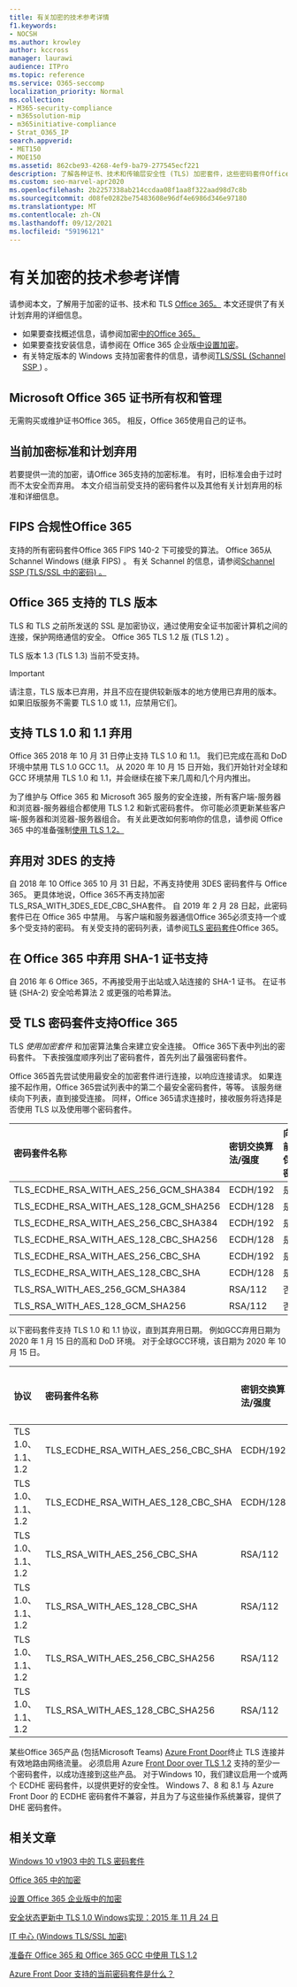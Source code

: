```yaml
---
title: 有关加密的技术参考详情
f1.keywords:
- NOCSH
ms.author: krowley
author: kccross
manager: laurawi
audience: ITPro
ms.topic: reference
ms.service: O365-seccomp
localization_priority: Normal
ms.collection:
- M365-security-compliance
- m365solution-mip
- m365initiative-compliance
- Strat_O365_IP
search.appverid:
- MET150
- MOE150
ms.assetid: 862cbe93-4268-4ef9-ba79-277545ecf221
description: 了解各种证书、技术和传输层安全性 (TLS) 加密套件，这些密码套件Office 365 Microsoft 365。
ms.custom: seo-marvel-apr2020
ms.openlocfilehash: 2b2257338ab214ccdaa08f1aa8f322aad98d7c8b
ms.sourcegitcommit: d08fe0282be75483608e96df4e6986d346e97180
ms.translationtype: MT
ms.contentlocale: zh-CN
ms.lasthandoff: 09/12/2021
ms.locfileid: "59196121"
---
```

# <a name="technical-reference-details-about-encryption"></a>有关加密的技术参考详情

请参阅本文，了解用于加密的证书、技术和 TLS [Office 365。](encryption.md) 本文还提供了有关计划弃用的详细信息。
  
- 如果要查找概述信息，请参阅加密[中的Office 365。](encryption.md)
- 如果要查找安装信息，请参阅在 Office 365 企业版[中设置加密](set-up-encryption.md)。
- 有关特定版本的 Windows 支持加密套件的信息，请参阅[TLS/SSL (Schannel SSP ](/windows/desktop/SecAuthN/cipher-suites-in-schannel)) 。

## <a name="microsoft-office-365-certificate-ownership-and-management"></a>Microsoft Office 365 证书所有权和管理

无需购买或维护证书Office 365。 相反，Office 365使用自己的证书。
  
## <a name="current-encryption-standards-and-planned-deprecations"></a>当前加密标准和计划弃用

若要提供一流的加密，请Office 365支持的加密标准。 有时，旧标准会由于过时而不太安全而弃用。 本文介绍当前受支持的密码套件以及其他有关计划弃用的标准和详细信息。

## <a name="fips-compliance-for-office-365"></a>FIPS 合规性Office 365

支持的所有密码套件Office 365 FIPS 140-2 下可接受的算法。 Office 365从 Schannel Windows (继承 FIPS) 。 有关 Schannel 的信息，请参阅[Schannel SSP (TLS/SSL 中的密码) 。 ](/windows/desktop/SecAuthN/cipher-suites-in-schannel)
  
## <a name="versions-of-tls-supported-by-office-365"></a>Office 365 支持的 TLS 版本

TLS 和 TLS 之前所发送的 SSL 是加密协议，通过使用安全证书加密计算机之间的连接，保护网络通信的安全。 Office 365 TLS 1.2 版 (TLS 1.2) 。

TLS 版本 1.3 (TLS 1.3) 当前不受支持。

> [!IMPORTANT]
> 请注意，TLS 版本已弃用，并且不应在提供较新版本的地方使用已弃用的版本。 如果旧版服务不需要 TLS 1.0 或 1.1，应禁用它们。
  
## <a name="support-for-tls-10-and-11-deprecation"></a>支持 TLS 1.0 和 1.1 弃用

Office 365 2018 年 10 月 31 日停止支持 TLS 1.0 和 1.1。 我们已完成在高和 DoD 环境中禁用 TLS 1.0 GCC 1.1。 从 2020 年 10 月 15 日开始，我们开始针对全球和 GCC 环境禁用 TLS 1.0 和 1.1，并会继续在接下来几周和几个月内推出。

为了维护与 Office 365 和 Microsoft 365 服务的安全连接，所有客户端-服务器和浏览器-服务器组合都使用 TLS 1.2 和新式密码套件。 你可能必须更新某些客户端-服务器和浏览器-服务器组合。 有关此更改如何影响你的信息，请参阅 Office 365 中的准备强制[使用 TLS 1.2。](https://support.microsoft.com/help/4057306/preparing-for-tls-1-2-in-office-365)
  
## <a name="deprecating-support-for-3des"></a>弃用对 3DES 的支持

自 2018 年 10 Office 365 10 月 31 日起，不再支持使用 3DES 密码套件与 Office 365。 更具体地说，Office 365不再支持加密TLS_RSA_WITH_3DES_EDE_CBC_SHA套件。 自 2019 年 2 月 28 日起，此密码套件已在 Office 365 中禁用。 与客户端和服务器通信Office 365必须支持一个或多个受支持的密码。 有关受支持的密码列表，请参阅[TLS 密码套件](#tls-cipher-suites-supported-by-office-365)Office 365。
  
## <a name="deprecating-sha-1-certificate-support-in-office-365"></a>在 Office 365 中弃用 SHA-1 证书支持

自 2016 年 6 Office 365，不再接受用于出站或入站连接的 SHA-1 证书。 在证书链 (SHA-2) 安全哈希算法 2 或更强的哈希算法。
  
## <a name="tls-cipher-suites-supported-by-office-365"></a>受 TLS 密码套件支持Office 365

TLS *使用加密套件* 和加密算法集合来建立安全连接。 Office 365下表中列出的密码套件。 下表按强度顺序列出了密码套件，首先列出了最强密码套件。

Office 365首先尝试使用最安全的加密套件进行连接，以响应连接请求。 如果连接不起作用，Office 365尝试列表中的第二个最安全密码套件，等等。 该服务继续向下列表，直到接受连接。 同样，Office 365请求连接时，接收服务将选择是否使用 TLS 以及使用哪个密码套件。

| 密码套件名称 | 密钥交换算法/强度 | 向前保密 | 密码/强度 | 身份验证算法/强度 |
|:-----|:-----|:-----|:-----|:-----|
| TLS_ECDHE_RSA_WITH_AES_256_GCM_SHA384  <br/> | ECDH/192  <br/> | 是  <br/> | AES/256  <br/> | RSA/112  <br/> |
| TLS_ECDHE_RSA_WITH_AES_128_GCM_SHA256  <br/> | ECDH/128  <br/> | 是  <br/> | AES/128  <br/> | RSA/112  <br/> |
| TLS_ECDHE_RSA_WITH_AES_256_CBC_SHA384  <br/> | ECDH/192  <br/> | 是  <br/> | AES/256  <br/> | RSA/112  <br/> |
| TLS_ECDHE_RSA_WITH_AES_128_CBC_SHA256  <br/> | ECDH/128  <br/> | 是  <br/> | AES/128  <br/> | RSA/112  <br/> |
| TLS_ECDHE_RSA_WITH_AES_256_CBC_SHA     <br/> | ECDH/192  <br/> | 是  <br/> | AES/256  <br/> | RSA/112  <br/> |
| TLS_ECDHE_RSA_WITH_AES_128_CBC_SHA     <br/> | ECDH/128  <br/> | 是  <br/> | AES/128  <br/> | RSA/112  <br/> |
| TLS_RSA_WITH_AES_256_GCM_SHA384        <br/> | RSA/112   <br/> | 否   <br/> | AES/256  <br/> | RSA/112  <br/> |
| TLS_RSA_WITH_AES_128_GCM_SHA256        <br/> | RSA/112   <br/> | 否   <br/> | AES/256  <br/> | RSA/112  <br/> |

以下密码套件支持 TLS 1.0 和 1.1 协议，直到其弃用日期。 例如GCC弃用日期为 2020 年 1 月 15 日的高和 DoD 环境。 对于全球GCC环境，该日期为 2020 年 10 月 15 日。

| 协议 | 密码套件名称 | 密钥交换算法/强度 | 向前保密 | 密码/强度 | 身份验证算法/强度 | 
|:-----|:-----|:-----|:-----|:-----|:-----|
| TLS 1.0、1.1、1.2  <br/> | TLS_ECDHE_RSA_WITH_AES_256_CBC_SHA  <br/> | ECDH/192  <br/> | 是  <br/> | AES/256  <br/> | RSA/112  <br/> |
| TLS 1.0、1.1、1.2  <br/> | TLS_ECDHE_RSA_WITH_AES_128_CBC_SHA  <br/> | ECDH/128  <br/> | 是  <br/> | AES/128  <br/> | RSA/112  <br/> |
| TLS 1.0、1.1、1.2  <br/> | TLS_RSA_WITH_AES_256_CBC_SHA        <br/> | RSA/112   <br/> | 否   <br/> | AES/256  <br/> | RSA/112  <br/> |
| TLS 1.0、1.1、1.2  <br/> | TLS_RSA_WITH_AES_128_CBC_SHA        <br/> | RSA/112   <br/> | 否   <br/> | AES/128  <br/> | RSA/112  <br/> |
| TLS 1.0、1.1、1.2  <br/> | TLS_RSA_WITH_AES_256_CBC_SHA256     <br/> | RSA/112   <br/> | 否   <br/> | AES/256  <br/> | RSA/112  <br/> |
| TLS 1.0、1.1、1.2  <br/> | TLS_RSA_WITH_AES_128_CBC_SHA256     <br/> | RSA/112   <br/> | 否   <br/> | AES/256  <br/> | RSA/112  <br/> |

某些Office 365产品 (包括Microsoft Teams) [Azure Front Door](/azure/frontdoor/front-door-overview)终止 TLS 连接并有效地路由网络流量。 必须启用 Azure [Front Door over TLS 1.2](/azure/frontdoor/front-door-faq#what-are-the-current-cipher-suites-supported-by-azure-front-door-) 支持的至少一个密码套件，以成功连接到这些产品。 对于Windows 10，我们建议启用一个或两个 ECDHE 密码套件，以提供更好的安全性。 Windows 7、8 和 8.1 与 Azure Front Door 的 ECDHE 密码套件不兼容，并且为了与这些操作系统兼容，提供了 DHE 密码套件。

## <a name="related-articles"></a>相关文章

[Windows 10 v1903 中的 TLS 密码套件](/windows/win32/secauthn/tls-cipher-suites-in-windows-10-v1903)

[Office 365 中的加密](encryption.md)
  
[设置 Office 365 企业版中的加密](set-up-encryption.md)
  
[安全状态更新中 TLS 1.0 Windows实现：2015 年 11 月 24 日](https://support.microsoft.com/kb/3117336)
  
[IT 中心 (Windows TLS/SSL 加密) ](/previous-versions/windows/it-pro/windows-vista/cc766285(v=ws.10))
  
[准备在 Office 365 和 Office 365 GCC 中使用 TLS 1.2](/office365/troubleshoot/security/prepare-tls-1.2-in-office-365)

[Azure Front Door 支持的当前密码套件是什么？](/azure/frontdoor/front-door-faq#what-are-the-current-cipher-suites-supported-by-azure-front-door-)

